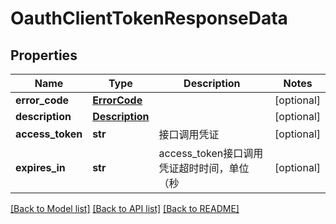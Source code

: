 # OauthClientTokenResponseData

## Properties
Name | Type | Description | Notes
------------ | ------------- | ------------- | -------------
**error_code** | [**ErrorCode**](ErrorCode.md) |  | [optional] 
**description** | [**Description**](Description.md) |  | [optional] 
**access_token** | **str** | 接口调用凭证 | [optional] 
**expires_in** | **str** | access_token接口调用凭证超时时间，单位（秒 | [optional] 

[[Back to Model list]](../README.md#documentation-for-models) [[Back to API list]](../README.md#documentation-for-api-endpoints) [[Back to README]](../README.md)

